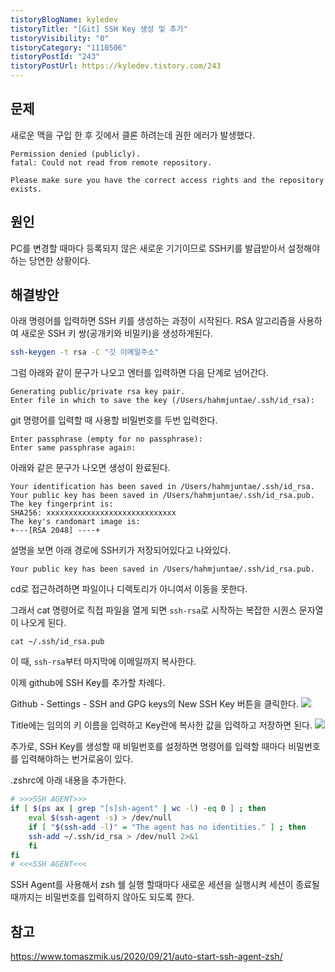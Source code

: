 ```yaml
---
tistoryBlogName: kyledev
tistoryTitle: "[Git] SSH Key 생성 및 추가"
tistoryVisibility: "0"
tistoryCategory: "1110506"
tistoryPostId: "243"
tistoryPostUrl: https://kyledev.tistory.com/243
---
```

## 문제
새로운 맥을 구입 한 후 깃에서 클론 하려는데 권한 에러가 발생했다.

```
Permission denied (publicly).
fatal: Could not read from remote repository.

Please make sure you have the correct access rights and the repository exists.
```
## 원인
PC를 변경할 때마다 등록되지 않은 새로운 기기이므로 SSH키를 발급받아서 설정해야하는 당연한 상황이다.

## 해결방안
아래 명령어를 입력하면 SSH 키를 생성하는 과정이 시작된다. RSA 알고리즘을 사용하여 새로운 SSH 키 쌍(공개키와 비밀키)을 생성하게된다.
```zsh
ssh-keygen -t rsa -C "깃 이메일주소"
```

그럼 아래와 같이 문구가 나오고 엔터를 입력하면 다음 단계로 넘어간다.
```
Generating public/private rsa key pair.
Enter file in which to save the key (/Users/hahmjuntae/.ssh/id_rsa):
```

git 명령어를 입력할 때 사용할 비밀번호를 두번 입력한다.
```
Enter passphrase (empty for no passphrase): 
Enter same passphrase again:
```

아래와 같은 문구가 나오면 생성이 완료된다.
```
Your identification has been saved in /Users/hahmjuntae/.ssh/id_rsa.
Your public key has been saved in /Users/hahmjuntae/.ssh/id_rsa.pub.
The key fingerprint is:
SHA256: xxxxxxxxxxxxxxxxxxxxxxxxxxxxx
The key's randomart image is:
+---[RSA 2048] ----+
```

설명을 보면 아래 경로에 SSH키가 저장되어있다고 나와있다.
```
Your public key has been saved in /Users/hahmjuntae/.ssh/id_rsa.pub.
```

cd로 접근하려하면 파일이나 디렉토리가 아니여서 이동을 못한다.

그래서 cat 명령어로 직접 파일을 열게 되면  `ssh-rsa`로 시작하는 복잡한 시퀀스 문자열이 나오게 된다.
```
cat ~/.ssh/id_rsa.pub
```
이 때, `ssh-rsa`부터 마지막에 이메일까지 복사한다.

이제 github에 SSH Key를 추가할 차례다.

Github - Settings - SSH and GPG keys의 New SSH Key 버튼을 클릭한다.
![](https://i.imgur.com/QA3KKJS.png)

Title에는 임의의 키 이름을 입력하고 Key란에 복사한 값을 입력하고 저장하면 된다.
![](https://i.imgur.com/VnSyIX6.png)

추가로, SSH Key를 생성할 때 비밀번호를 설정하면 명령어를 입력할 때마다 비밀번호를 입력해야하는 번거로움이 있다.

.zshrc에 아래 내용을 추가한다.
```zsh
# >>>SSH AGENT>>>
if [ $(ps ax | grep "[s]sh-agent" | wc -l) -eq 0 ] ; then
    eval $(ssh-agent -s) > /dev/null
    if [ "$(ssh-add -l)" = "The agent has no identities." ] ; then
	ssh-add ~/.ssh/id_rsa > /dev/null 2>&1
    fi
fi
# <<<SSH AGENT<<<
```
SSH Agent를 사용해서 zsh 쉘 실행 할때마다 새로운 세션을 실행시켜 세션이 종료될 때까지는 비밀번호를 입력하지 않아도 되도록 한다.
## 참고
https://www.tomaszmik.us/2020/09/21/auto-start-ssh-agent-zsh/